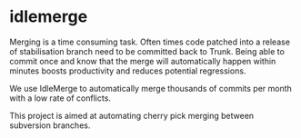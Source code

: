 # idlemerge
Merging is a time consuming task. Often times code patched into a release of stabilisation branch need to be committed back to Trunk. Being able to commit once and know that the merge will automatically happen within minutes boosts productivity and reduces potential regressions.

We use IdleMerge to automatically merge thousands of commits per month with a low rate of conflicts.

This project is aimed at automating cherry pick merging between subversion branches.
